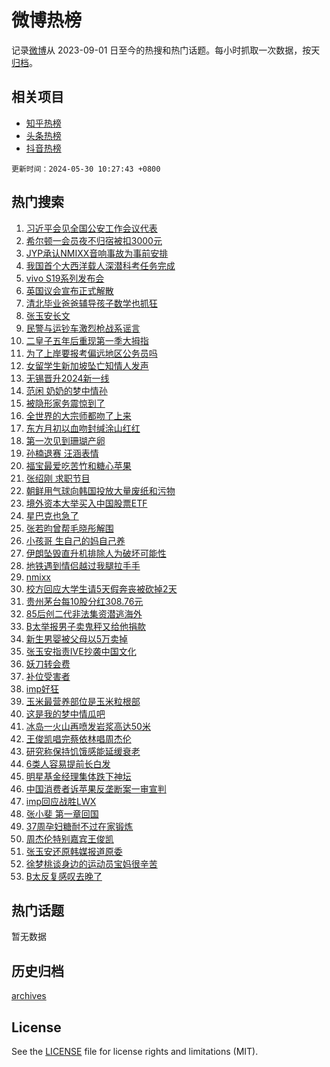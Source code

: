 # 微博热榜

记录[微博](https://www.weibo.com)从 2023-09-01 日至今的热搜和热门话题。每小时抓取一次数据，按天[归档](archives)。

## 相关项目

- [知乎热榜](https://github.com/hotarchive/zhihu)
- [头条热榜](https://github.com/hotarchive/toutiao)
- [抖音热榜](https://github.com/hotarchive/douyin)


`更新时间：2024-05-30 10:27:43 +0800`

## 热门搜索

1. [习近平会见全国公安工作会议代表](https://m.weibo.cn/search?containerid=100103type%3D1%26t%3D10%26q%3D%23%E4%B9%A0%E8%BF%91%E5%B9%B3%E4%BC%9A%E8%A7%81%E5%85%A8%E5%9B%BD%E5%85%AC%E5%AE%89%E5%B7%A5%E4%BD%9C%E4%BC%9A%E8%AE%AE%E4%BB%A3%E8%A1%A8%23&stream_entry_id=51&isnewpage=1&extparam=seat%3D1%26filter_type%3Drealtimehot%26stream_entry_id%3D51%26c_type%3D51%26pos%3D0%26cate%3D10103%26q%3D%2523%25E4%25B9%25A0%25E8%25BF%2591%25E5%25B9%25B3%25E4%25BC%259A%25E8%25A7%2581%25E5%2585%25A8%25E5%259B%25BD%25E5%2585%25AC%25E5%25AE%2589%25E5%25B7%25A5%25E4%25BD%259C%25E4%25BC%259A%25E8%25AE%25AE%25E4%25BB%25A3%25E8%25A1%25A8%2523%26dgr%3D0%26display_time%3D1717036062%26pre_seqid%3D171703606232101937153)
1. [希尔顿一会员夜不归宿被扣3000元](https://m.weibo.cn/search?containerid=100103type%3D1%26t%3D10%26q%3D%23%E5%B8%8C%E5%B0%94%E9%A1%BF%E4%B8%80%E4%BC%9A%E5%91%98%E5%A4%9C%E4%B8%8D%E5%BD%92%E5%AE%BF%E8%A2%AB%E6%89%A33000%E5%85%83%23&stream_entry_id=31&isnewpage=1&extparam=seat%3D1%26filter_type%3Drealtimehot%26lcate%3D5001%26c_type%3D31%26realpos%3D1%26cate%3D5001%26q%3D%2523%25E5%25B8%258C%25E5%25B0%2594%25E9%25A1%25BF%25E4%25B8%2580%25E4%25BC%259A%25E5%2591%2598%25E5%25A4%259C%25E4%25B8%258D%25E5%25BD%2592%25E5%25AE%25BF%25E8%25A2%25AB%25E6%2589%25A33000%25E5%2585%2583%2523%26band_rank%3D1%26stream_entry_id%3D31%26pos%3D0%26dgr%3D0%26flag%3D2%26display_time%3D1717036062%26pre_seqid%3D171703606232101937153)
1. [JYP承认NMIXX音响事故为事前安排](https://m.weibo.cn/search?containerid=100103type%3D1%26t%3D10%26q%3D%23JYP%E6%89%BF%E8%AE%A4NMIXX%E9%9F%B3%E5%93%8D%E4%BA%8B%E6%95%85%E4%B8%BA%E4%BA%8B%E5%89%8D%E5%AE%89%E6%8E%92%23&stream_entry_id=31&isnewpage=1&extparam=seat%3D1%26filter_type%3Drealtimehot%26lcate%3D5001%26c_type%3D31%26realpos%3D2%26cate%3D5001%26q%3D%2523JYP%25E6%2589%25BF%25E8%25AE%25A4NMIXX%25E9%259F%25B3%25E5%2593%258D%25E4%25BA%258B%25E6%2595%2585%25E4%25B8%25BA%25E4%25BA%258B%25E5%2589%258D%25E5%25AE%2589%25E6%258E%2592%2523%26band_rank%3D2%26stream_entry_id%3D31%26pos%3D1%26dgr%3D0%26flag%3D1%26display_time%3D1717036062%26pre_seqid%3D171703606232101937153)
1. [我国首个大西洋载人深潜科考任务完成](https://m.weibo.cn/search?containerid=100103type%3D1%26t%3D10%26q%3D%23%E6%88%91%E5%9B%BD%E9%A6%96%E4%B8%AA%E5%A4%A7%E8%A5%BF%E6%B4%8B%E8%BD%BD%E4%BA%BA%E6%B7%B1%E6%BD%9C%E7%A7%91%E8%80%83%E4%BB%BB%E5%8A%A1%E5%AE%8C%E6%88%90%23&stream_entry_id=31&isnewpage=1&extparam=seat%3D1%26filter_type%3Drealtimehot%26lcate%3D5001%26c_type%3D31%26realpos%3D3%26cate%3D5001%26q%3D%2523%25E6%2588%2591%25E5%259B%25BD%25E9%25A6%2596%25E4%25B8%25AA%25E5%25A4%25A7%25E8%25A5%25BF%25E6%25B4%258B%25E8%25BD%25BD%25E4%25BA%25BA%25E6%25B7%25B1%25E6%25BD%259C%25E7%25A7%2591%25E8%2580%2583%25E4%25BB%25BB%25E5%258A%25A1%25E5%25AE%258C%25E6%2588%2590%2523%26band_rank%3D3%26stream_entry_id%3D31%26pos%3D2%26dgr%3D0%26flag%3D0%26display_time%3D1717036062%26pre_seqid%3D171703606232101937153)
1. [vivo S19系列发布会](https://m.weibo.cn/search?containerid=100103type%3D1%26t%3D10%26q%3Dvivo+S19%E7%B3%BB%E5%88%97%E5%8F%91%E5%B8%83%E4%BC%9A&stream_entry_id=31&isnewpage=1&extparam=seat%3D1%26filter_type%3Drealtimehot%26lcate%3D5001%26c_type%3D31%26cate%3D5001%26q%3Dvivo%2520S19%25E7%25B3%25BB%25E5%2588%2597%25E5%258F%2591%25E5%25B8%2583%25E4%25BC%259A%26band_rank%3D4%26adid%3D240033%26is_ad_pos%3D1%26dgr%3D0%26stream_entry_id%3D31%26pos%3D3%26display_time%3D1717036062%26pre_seqid%3D171703606232101937153)
1. [英国议会宣布正式解散](https://m.weibo.cn/search?containerid=100103type%3D1%26t%3D10%26q%3D%23%E8%8B%B1%E5%9B%BD%E8%AE%AE%E4%BC%9A%E5%AE%A3%E5%B8%83%E6%AD%A3%E5%BC%8F%E8%A7%A3%E6%95%A3%23&stream_entry_id=31&isnewpage=1&extparam=seat%3D1%26filter_type%3Drealtimehot%26lcate%3D5001%26c_type%3D31%26realpos%3D4%26cate%3D5001%26q%3D%2523%25E8%258B%25B1%25E5%259B%25BD%25E8%25AE%25AE%25E4%25BC%259A%25E5%25AE%25A3%25E5%25B8%2583%25E6%25AD%25A3%25E5%25BC%258F%25E8%25A7%25A3%25E6%2595%25A3%2523%26band_rank%3D4%26stream_entry_id%3D31%26pos%3D4%26dgr%3D0%26flag%3D1%26display_time%3D1717036062%26pre_seqid%3D171703606232101937153)
1. [清北毕业爸爸辅导孩子数学也抓狂](https://m.weibo.cn/search?containerid=100103type%3D1%26t%3D10%26q%3D%23%E6%B8%85%E5%8C%97%E6%AF%95%E4%B8%9A%E7%88%B8%E7%88%B8%E8%BE%85%E5%AF%BC%E5%AD%A9%E5%AD%90%E6%95%B0%E5%AD%A6%E4%B9%9F%E6%8A%93%E7%8B%82%23&stream_entry_id=31&isnewpage=1&extparam=seat%3D1%26filter_type%3Drealtimehot%26lcate%3D5001%26c_type%3D31%26realpos%3D5%26cate%3D5001%26q%3D%2523%25E6%25B8%2585%25E5%258C%2597%25E6%25AF%2595%25E4%25B8%259A%25E7%2588%25B8%25E7%2588%25B8%25E8%25BE%2585%25E5%25AF%25BC%25E5%25AD%25A9%25E5%25AD%2590%25E6%2595%25B0%25E5%25AD%25A6%25E4%25B9%259F%25E6%258A%2593%25E7%258B%2582%2523%26band_rank%3D5%26stream_entry_id%3D31%26pos%3D5%26dgr%3D0%26flag%3D1%26display_time%3D1717036062%26pre_seqid%3D171703606232101937153)
1. [张玉安长文](https://m.weibo.cn/search?containerid=100103type%3D1%26t%3D10%26q%3D%23%E5%BC%A0%E7%8E%89%E5%AE%89%E9%95%BF%E6%96%87%23&stream_entry_id=31&isnewpage=1&extparam=seat%3D1%26filter_type%3Drealtimehot%26lcate%3D5001%26c_type%3D31%26realpos%3D6%26cate%3D5001%26q%3D%2523%25E5%25BC%25A0%25E7%258E%2589%25E5%25AE%2589%25E9%2595%25BF%25E6%2596%2587%2523%26band_rank%3D6%26stream_entry_id%3D31%26pos%3D6%26dgr%3D0%26flag%3D0%26display_time%3D1717036062%26pre_seqid%3D171703606232101937153)
1. [民警与运钞车激烈枪战系谣言](https://m.weibo.cn/search?containerid=100103type%3D1%26t%3D10%26q%3D%23%E6%B0%91%E8%AD%A6%E4%B8%8E%E8%BF%90%E9%92%9E%E8%BD%A6%E6%BF%80%E7%83%88%E6%9E%AA%E6%88%98%E7%B3%BB%E8%B0%A3%E8%A8%80%23&stream_entry_id=31&isnewpage=1&extparam=seat%3D1%26filter_type%3Drealtimehot%26lcate%3D5001%26c_type%3D31%26cate%3D5001%26q%3D%2523%25E6%25B0%2591%25E8%25AD%25A6%25E4%25B8%258E%25E8%25BF%2590%25E9%2592%259E%25E8%25BD%25A6%25E6%25BF%2580%25E7%2583%2588%25E6%259E%25AA%25E6%2588%2598%25E7%25B3%25BB%25E8%25B0%25A3%25E8%25A8%2580%2523%26band_rank%3D7%26adid%3D240010%26is_ad_pos%3D1%26dgr%3D0%26stream_entry_id%3D31%26pos%3D7%26display_time%3D1717036062%26pre_seqid%3D171703606232101937153)
1. [二皇子五年后重现第一季大拇指](https://m.weibo.cn/search?containerid=100103type%3D1%26t%3D10%26q%3D%23%E4%BA%8C%E7%9A%87%E5%AD%90%E4%BA%94%E5%B9%B4%E5%90%8E%E9%87%8D%E7%8E%B0%E7%AC%AC%E4%B8%80%E5%AD%A3%E5%A4%A7%E6%8B%87%E6%8C%87%23&stream_entry_id=31&isnewpage=1&extparam=seat%3D1%26filter_type%3Drealtimehot%26lcate%3D5001%26c_type%3D31%26realpos%3D7%26cate%3D5001%26q%3D%2523%25E4%25BA%258C%25E7%259A%2587%25E5%25AD%2590%25E4%25BA%2594%25E5%25B9%25B4%25E5%2590%258E%25E9%2587%258D%25E7%258E%25B0%25E7%25AC%25AC%25E4%25B8%2580%25E5%25AD%25A3%25E5%25A4%25A7%25E6%258B%2587%25E6%258C%2587%2523%26band_rank%3D7%26stream_entry_id%3D31%26pos%3D8%26dgr%3D0%26flag%3D1%26display_time%3D1717036062%26pre_seqid%3D171703606232101937153)
1. [为了上岸要报考偏远地区公务员吗](https://m.weibo.cn/search?containerid=100103type%3D1%26t%3D10%26q%3D%23%E4%B8%BA%E4%BA%86%E4%B8%8A%E5%B2%B8%E8%A6%81%E6%8A%A5%E8%80%83%E5%81%8F%E8%BF%9C%E5%9C%B0%E5%8C%BA%E5%85%AC%E5%8A%A1%E5%91%98%E5%90%97%23&stream_entry_id=31&isnewpage=1&extparam=seat%3D1%26filter_type%3Drealtimehot%26lcate%3D5001%26c_type%3D31%26realpos%3D8%26cate%3D5001%26q%3D%2523%25E4%25B8%25BA%25E4%25BA%2586%25E4%25B8%258A%25E5%25B2%25B8%25E8%25A6%2581%25E6%258A%25A5%25E8%2580%2583%25E5%2581%258F%25E8%25BF%259C%25E5%259C%25B0%25E5%258C%25BA%25E5%2585%25AC%25E5%258A%25A1%25E5%2591%2598%25E5%2590%2597%2523%26band_rank%3D8%26stream_entry_id%3D31%26pos%3D9%26dgr%3D0%26flag%3D0%26display_time%3D1717036062%26pre_seqid%3D171703606232101937153)
1. [女留学生新加坡坠亡知情人发声](https://m.weibo.cn/search?containerid=100103type%3D1%26t%3D10%26q%3D%23%E5%A5%B3%E7%95%99%E5%AD%A6%E7%94%9F%E6%96%B0%E5%8A%A0%E5%9D%A1%E5%9D%A0%E4%BA%A1%E7%9F%A5%E6%83%85%E4%BA%BA%E5%8F%91%E5%A3%B0%23&stream_entry_id=31&isnewpage=1&extparam=seat%3D1%26filter_type%3Drealtimehot%26lcate%3D5001%26c_type%3D31%26realpos%3D9%26cate%3D5001%26q%3D%2523%25E5%25A5%25B3%25E7%2595%2599%25E5%25AD%25A6%25E7%2594%259F%25E6%2596%25B0%25E5%258A%25A0%25E5%259D%25A1%25E5%259D%25A0%25E4%25BA%25A1%25E7%259F%25A5%25E6%2583%2585%25E4%25BA%25BA%25E5%258F%2591%25E5%25A3%25B0%2523%26band_rank%3D9%26stream_entry_id%3D31%26pos%3D10%26dgr%3D0%26flag%3D0%26display_time%3D1717036062%26pre_seqid%3D171703606232101937153)
1. [无锡晋升2024新一线](https://m.weibo.cn/search?containerid=100103type%3D1%26t%3D10%26q%3D%23%E6%97%A0%E9%94%A1%E6%99%8B%E5%8D%872024%E6%96%B0%E4%B8%80%E7%BA%BF%23&stream_entry_id=31&isnewpage=1&extparam=seat%3D1%26filter_type%3Drealtimehot%26lcate%3D5001%26c_type%3D31%26realpos%3D10%26cate%3D5001%26q%3D%2523%25E6%2597%25A0%25E9%2594%25A1%25E6%2599%258B%25E5%258D%25872024%25E6%2596%25B0%25E4%25B8%2580%25E7%25BA%25BF%2523%26band_rank%3D10%26stream_entry_id%3D31%26pos%3D11%26dgr%3D0%26flag%3D1%26display_time%3D1717036062%26pre_seqid%3D171703606232101937153)
1. [范闲 奶奶的梦中情孙](https://m.weibo.cn/search?containerid=100103type%3D1%26t%3D10%26q%3D%E8%8C%83%E9%97%B2+%E5%A5%B6%E5%A5%B6%E7%9A%84%E6%A2%A6%E4%B8%AD%E6%83%85%E5%AD%99&stream_entry_id=31&isnewpage=1&extparam=seat%3D1%26filter_type%3Drealtimehot%26lcate%3D5001%26c_type%3D31%26realpos%3D11%26cate%3D5001%26q%3D%25E8%258C%2583%25E9%2597%25B2%2520%25E5%25A5%25B6%25E5%25A5%25B6%25E7%259A%2584%25E6%25A2%25A6%25E4%25B8%25AD%25E6%2583%2585%25E5%25AD%2599%26band_rank%3D11%26stream_entry_id%3D31%26pos%3D12%26dgr%3D0%26flag%3D1%26display_time%3D1717036062%26pre_seqid%3D171703606232101937153)
1. [被隐形家务震惊到了](https://m.weibo.cn/search?containerid=100103type%3D1%26t%3D10%26q%3D%23%E8%A2%AB%E9%9A%90%E5%BD%A2%E5%AE%B6%E5%8A%A1%E9%9C%87%E6%83%8A%E5%88%B0%E4%BA%86%23&stream_entry_id=31&isnewpage=1&extparam=seat%3D1%26filter_type%3Drealtimehot%26lcate%3D5001%26c_type%3D31%26realpos%3D12%26cate%3D5001%26q%3D%2523%25E8%25A2%25AB%25E9%259A%2590%25E5%25BD%25A2%25E5%25AE%25B6%25E5%258A%25A1%25E9%259C%2587%25E6%2583%258A%25E5%2588%25B0%25E4%25BA%2586%2523%26band_rank%3D12%26stream_entry_id%3D31%26pos%3D13%26dgr%3D0%26flag%3D0%26display_time%3D1717036062%26pre_seqid%3D171703606232101937153)
1. [全世界的大宗师都吻了上来](https://m.weibo.cn/search?containerid=100103type%3D1%26t%3D10%26q%3D%E5%85%A8%E4%B8%96%E7%95%8C%E7%9A%84%E5%A4%A7%E5%AE%97%E5%B8%88%E9%83%BD%E5%90%BB%E4%BA%86%E4%B8%8A%E6%9D%A5&stream_entry_id=31&isnewpage=1&extparam=seat%3D1%26filter_type%3Drealtimehot%26lcate%3D5001%26c_type%3D31%26realpos%3D13%26cate%3D5001%26q%3D%25E5%2585%25A8%25E4%25B8%2596%25E7%2595%258C%25E7%259A%2584%25E5%25A4%25A7%25E5%25AE%2597%25E5%25B8%2588%25E9%2583%25BD%25E5%2590%25BB%25E4%25BA%2586%25E4%25B8%258A%25E6%259D%25A5%26band_rank%3D13%26stream_entry_id%3D31%26pos%3D14%26dgr%3D0%26flag%3D2%26display_time%3D1717036062%26pre_seqid%3D171703606232101937153)
1. [东方月初以血吻封缄涂山红红](https://m.weibo.cn/search?containerid=100103type%3D1%26t%3D10%26q%3D%E4%B8%9C%E6%96%B9%E6%9C%88%E5%88%9D%E4%BB%A5%E8%A1%80%E5%90%BB%E5%B0%81%E7%BC%84%E6%B6%82%E5%B1%B1%E7%BA%A2%E7%BA%A2&stream_entry_id=31&isnewpage=1&extparam=seat%3D1%26filter_type%3Drealtimehot%26lcate%3D5001%26c_type%3D31%26realpos%3D14%26cate%3D5001%26q%3D%25E4%25B8%259C%25E6%2596%25B9%25E6%259C%2588%25E5%2588%259D%25E4%25BB%25A5%25E8%25A1%2580%25E5%2590%25BB%25E5%25B0%2581%25E7%25BC%2584%25E6%25B6%2582%25E5%25B1%25B1%25E7%25BA%25A2%25E7%25BA%25A2%26band_rank%3D14%26stream_entry_id%3D31%26pos%3D15%26dgr%3D0%26flag%3D1%26display_time%3D1717036062%26pre_seqid%3D171703606232101937153)
1. [第一次见到珊瑚产卵](https://m.weibo.cn/search?containerid=100103type%3D1%26t%3D10%26q%3D%23%E7%AC%AC%E4%B8%80%E6%AC%A1%E8%A7%81%E5%88%B0%E7%8F%8A%E7%91%9A%E4%BA%A7%E5%8D%B5%23&stream_entry_id=31&isnewpage=1&extparam=seat%3D1%26filter_type%3Drealtimehot%26lcate%3D5001%26c_type%3D31%26realpos%3D15%26cate%3D5001%26q%3D%2523%25E7%25AC%25AC%25E4%25B8%2580%25E6%25AC%25A1%25E8%25A7%2581%25E5%2588%25B0%25E7%258F%258A%25E7%2591%259A%25E4%25BA%25A7%25E5%258D%25B5%2523%26band_rank%3D15%26stream_entry_id%3D31%26pos%3D16%26dgr%3D0%26flag%3D0%26display_time%3D1717036062%26pre_seqid%3D171703606232101937153)
1. [孙楠退赛 汪涵表情](https://m.weibo.cn/search?containerid=100103type%3D1%26t%3D10%26q%3D%E5%AD%99%E6%A5%A0%E9%80%80%E8%B5%9B+%E6%B1%AA%E6%B6%B5%E8%A1%A8%E6%83%85&stream_entry_id=31&isnewpage=1&extparam=seat%3D1%26filter_type%3Drealtimehot%26lcate%3D5001%26c_type%3D31%26realpos%3D16%26cate%3D5001%26q%3D%25E5%25AD%2599%25E6%25A5%25A0%25E9%2580%2580%25E8%25B5%259B%2520%25E6%25B1%25AA%25E6%25B6%25B5%25E8%25A1%25A8%25E6%2583%2585%26band_rank%3D16%26stream_entry_id%3D31%26pos%3D17%26dgr%3D0%26flag%3D0%26display_time%3D1717036062%26pre_seqid%3D171703606232101937153)
1. [福宝最爱吃苦竹和糖心苹果](https://m.weibo.cn/search?containerid=100103type%3D1%26t%3D10%26q%3D%23%E7%A6%8F%E5%AE%9D%E6%9C%80%E7%88%B1%E5%90%83%E8%8B%A6%E7%AB%B9%E5%92%8C%E7%B3%96%E5%BF%83%E8%8B%B9%E6%9E%9C%23&stream_entry_id=31&isnewpage=1&extparam=seat%3D1%26filter_type%3Drealtimehot%26lcate%3D5001%26c_type%3D31%26realpos%3D17%26cate%3D5001%26q%3D%2523%25E7%25A6%258F%25E5%25AE%259D%25E6%259C%2580%25E7%2588%25B1%25E5%2590%2583%25E8%258B%25A6%25E7%25AB%25B9%25E5%2592%258C%25E7%25B3%2596%25E5%25BF%2583%25E8%258B%25B9%25E6%259E%259C%2523%26band_rank%3D17%26stream_entry_id%3D31%26pos%3D18%26dgr%3D0%26flag%3D32768%26display_time%3D1717036062%26pre_seqid%3D171703606232101937153)
1. [张绍刚 求职节目](https://m.weibo.cn/search?containerid=100103type%3D1%26t%3D10%26q%3D%E5%BC%A0%E7%BB%8D%E5%88%9A+%E6%B1%82%E8%81%8C%E8%8A%82%E7%9B%AE&stream_entry_id=31&isnewpage=1&extparam=seat%3D1%26filter_type%3Drealtimehot%26lcate%3D5001%26c_type%3D31%26realpos%3D18%26cate%3D5001%26q%3D%25E5%25BC%25A0%25E7%25BB%258D%25E5%2588%259A%2520%25E6%25B1%2582%25E8%2581%258C%25E8%258A%2582%25E7%259B%25AE%26band_rank%3D18%26stream_entry_id%3D31%26pos%3D19%26dgr%3D0%26flag%3D0%26display_time%3D1717036062%26pre_seqid%3D171703606232101937153)
1. [朝鲜用气球向韩国投放大量废纸和污物](https://m.weibo.cn/search?containerid=100103type%3D1%26t%3D10%26q%3D%23%E6%9C%9D%E9%B2%9C%E7%94%A8%E6%B0%94%E7%90%83%E5%90%91%E9%9F%A9%E5%9B%BD%E6%8A%95%E6%94%BE%E5%A4%A7%E9%87%8F%E5%BA%9F%E7%BA%B8%E5%92%8C%E6%B1%A1%E7%89%A9%23&stream_entry_id=31&isnewpage=1&extparam=seat%3D1%26filter_type%3Drealtimehot%26lcate%3D5001%26c_type%3D31%26realpos%3D19%26cate%3D5001%26q%3D%2523%25E6%259C%259D%25E9%25B2%259C%25E7%2594%25A8%25E6%25B0%2594%25E7%2590%2583%25E5%2590%2591%25E9%259F%25A9%25E5%259B%25BD%25E6%258A%2595%25E6%2594%25BE%25E5%25A4%25A7%25E9%2587%258F%25E5%25BA%259F%25E7%25BA%25B8%25E5%2592%258C%25E6%25B1%25A1%25E7%2589%25A9%2523%26band_rank%3D19%26stream_entry_id%3D31%26pos%3D20%26dgr%3D0%26flag%3D0%26display_time%3D1717036062%26pre_seqid%3D171703606232101937153)
1. [境外资本大举买入中国股票ETF](https://m.weibo.cn/search?containerid=100103type%3D1%26t%3D10%26q%3D%23%E5%A2%83%E5%A4%96%E8%B5%84%E6%9C%AC%E5%A4%A7%E4%B8%BE%E4%B9%B0%E5%85%A5%E4%B8%AD%E5%9B%BD%E8%82%A1%E7%A5%A8ETF%23&stream_entry_id=31&isnewpage=1&extparam=seat%3D1%26filter_type%3Drealtimehot%26lcate%3D5001%26c_type%3D31%26realpos%3D20%26cate%3D5001%26q%3D%2523%25E5%25A2%2583%25E5%25A4%2596%25E8%25B5%2584%25E6%259C%25AC%25E5%25A4%25A7%25E4%25B8%25BE%25E4%25B9%25B0%25E5%2585%25A5%25E4%25B8%25AD%25E5%259B%25BD%25E8%2582%25A1%25E7%25A5%25A8ETF%2523%26band_rank%3D20%26stream_entry_id%3D31%26pos%3D21%26dgr%3D0%26flag%3D1%26display_time%3D1717036062%26pre_seqid%3D171703606232101937153)
1. [星巴克也急了](https://m.weibo.cn/search?containerid=100103type%3D1%26t%3D10%26q%3D%23%E6%98%9F%E5%B7%B4%E5%85%8B%E4%B9%9F%E6%80%A5%E4%BA%86%23&stream_entry_id=31&isnewpage=1&extparam=seat%3D1%26filter_type%3Drealtimehot%26lcate%3D5001%26c_type%3D31%26realpos%3D21%26cate%3D5001%26q%3D%2523%25E6%2598%259F%25E5%25B7%25B4%25E5%2585%258B%25E4%25B9%259F%25E6%2580%25A5%25E4%25BA%2586%2523%26band_rank%3D21%26stream_entry_id%3D31%26pos%3D22%26dgr%3D0%26flag%3D1%26display_time%3D1717036062%26pre_seqid%3D171703606232101937153)
1. [张若昀曾帮毛晓彤解围](https://m.weibo.cn/search?containerid=100103type%3D1%26t%3D10%26q%3D%23%E5%BC%A0%E8%8B%A5%E6%98%80%E6%9B%BE%E5%B8%AE%E6%AF%9B%E6%99%93%E5%BD%A4%E8%A7%A3%E5%9B%B4%23&stream_entry_id=31&isnewpage=1&extparam=seat%3D1%26filter_type%3Drealtimehot%26lcate%3D5001%26c_type%3D31%26realpos%3D22%26cate%3D5001%26q%3D%2523%25E5%25BC%25A0%25E8%258B%25A5%25E6%2598%2580%25E6%259B%25BE%25E5%25B8%25AE%25E6%25AF%259B%25E6%2599%2593%25E5%25BD%25A4%25E8%25A7%25A3%25E5%259B%25B4%2523%26band_rank%3D22%26stream_entry_id%3D31%26pos%3D23%26dgr%3D0%26flag%3D2%26display_time%3D1717036062%26pre_seqid%3D171703606232101937153)
1. [小孩哥 生自己的妈自己养](https://m.weibo.cn/search?containerid=100103type%3D1%26t%3D10%26q%3D%E5%B0%8F%E5%AD%A9%E5%93%A5+%E7%94%9F%E8%87%AA%E5%B7%B1%E7%9A%84%E5%A6%88%E8%87%AA%E5%B7%B1%E5%85%BB&stream_entry_id=31&isnewpage=1&extparam=seat%3D1%26filter_type%3Drealtimehot%26lcate%3D5001%26c_type%3D31%26realpos%3D23%26cate%3D5001%26q%3D%25E5%25B0%258F%25E5%25AD%25A9%25E5%2593%25A5%2520%25E7%2594%259F%25E8%2587%25AA%25E5%25B7%25B1%25E7%259A%2584%25E5%25A6%2588%25E8%2587%25AA%25E5%25B7%25B1%25E5%2585%25BB%26band_rank%3D23%26stream_entry_id%3D31%26pos%3D24%26dgr%3D0%26flag%3D1%26display_time%3D1717036062%26pre_seqid%3D171703606232101937153)
1. [伊朗坠毁直升机排除人为破坏可能性](https://m.weibo.cn/search?containerid=100103type%3D1%26t%3D10%26q%3D%23%E4%BC%8A%E6%9C%97%E5%9D%A0%E6%AF%81%E7%9B%B4%E5%8D%87%E6%9C%BA%E6%8E%92%E9%99%A4%E4%BA%BA%E4%B8%BA%E7%A0%B4%E5%9D%8F%E5%8F%AF%E8%83%BD%E6%80%A7%23&stream_entry_id=31&isnewpage=1&extparam=seat%3D1%26filter_type%3Drealtimehot%26lcate%3D5001%26c_type%3D31%26realpos%3D24%26cate%3D5001%26q%3D%2523%25E4%25BC%258A%25E6%259C%2597%25E5%259D%25A0%25E6%25AF%2581%25E7%259B%25B4%25E5%258D%2587%25E6%259C%25BA%25E6%258E%2592%25E9%2599%25A4%25E4%25BA%25BA%25E4%25B8%25BA%25E7%25A0%25B4%25E5%259D%258F%25E5%258F%25AF%25E8%2583%25BD%25E6%2580%25A7%2523%26band_rank%3D24%26stream_entry_id%3D31%26pos%3D25%26dgr%3D0%26flag%3D0%26display_time%3D1717036062%26pre_seqid%3D171703606232101937153)
1. [地铁遇到情侣越过我腿拉手手](https://m.weibo.cn/search?containerid=100103type%3D1%26t%3D10%26q%3D%E5%9C%B0%E9%93%81%E9%81%87%E5%88%B0%E6%83%85%E4%BE%A3%E8%B6%8A%E8%BF%87%E6%88%91%E8%85%BF%E6%8B%89%E6%89%8B%E6%89%8B&stream_entry_id=31&isnewpage=1&extparam=seat%3D1%26filter_type%3Drealtimehot%26lcate%3D5001%26c_type%3D31%26realpos%3D25%26cate%3D5001%26q%3D%25E5%259C%25B0%25E9%2593%2581%25E9%2581%2587%25E5%2588%25B0%25E6%2583%2585%25E4%25BE%25A3%25E8%25B6%258A%25E8%25BF%2587%25E6%2588%2591%25E8%2585%25BF%25E6%258B%2589%25E6%2589%258B%25E6%2589%258B%26band_rank%3D25%26stream_entry_id%3D31%26pos%3D26%26dgr%3D0%26flag%3D0%26display_time%3D1717036062%26pre_seqid%3D171703606232101937153)
1. [nmixx](https://m.weibo.cn/search?containerid=100103type%3D1%26t%3D10%26q%3Dnmixx&stream_entry_id=31&isnewpage=1&extparam=seat%3D1%26filter_type%3Drealtimehot%26lcate%3D5001%26c_type%3D31%26realpos%3D26%26cate%3D5001%26q%3Dnmixx%26band_rank%3D26%26stream_entry_id%3D31%26pos%3D27%26dgr%3D0%26flag%3D1%26display_time%3D1717036062%26pre_seqid%3D171703606232101937153)
1. [校方回应大学生请5天假奔丧被砍掉2天](https://m.weibo.cn/search?containerid=100103type%3D1%26t%3D10%26q%3D%23%E6%A0%A1%E6%96%B9%E5%9B%9E%E5%BA%94%E5%A4%A7%E5%AD%A6%E7%94%9F%E8%AF%B75%E5%A4%A9%E5%81%87%E5%A5%94%E4%B8%A7%E8%A2%AB%E7%A0%8D%E6%8E%892%E5%A4%A9%23&stream_entry_id=31&isnewpage=1&extparam=seat%3D1%26filter_type%3Drealtimehot%26lcate%3D5001%26c_type%3D31%26realpos%3D27%26cate%3D5001%26q%3D%2523%25E6%25A0%25A1%25E6%2596%25B9%25E5%259B%259E%25E5%25BA%2594%25E5%25A4%25A7%25E5%25AD%25A6%25E7%2594%259F%25E8%25AF%25B75%25E5%25A4%25A9%25E5%2581%2587%25E5%25A5%2594%25E4%25B8%25A7%25E8%25A2%25AB%25E7%25A0%258D%25E6%258E%25892%25E5%25A4%25A9%2523%26band_rank%3D27%26stream_entry_id%3D31%26pos%3D28%26dgr%3D0%26flag%3D0%26display_time%3D1717036062%26pre_seqid%3D171703606232101937153)
1. [贵州茅台每10股分红308.76元](https://m.weibo.cn/search?containerid=100103type%3D1%26t%3D10%26q%3D%23%E8%B4%B5%E5%B7%9E%E8%8C%85%E5%8F%B0%E6%AF%8F10%E8%82%A1%E5%88%86%E7%BA%A2308.76%E5%85%83%23&stream_entry_id=31&isnewpage=1&extparam=seat%3D1%26filter_type%3Drealtimehot%26lcate%3D5001%26c_type%3D31%26realpos%3D28%26cate%3D5001%26q%3D%2523%25E8%25B4%25B5%25E5%25B7%259E%25E8%258C%2585%25E5%258F%25B0%25E6%25AF%258F10%25E8%2582%25A1%25E5%2588%2586%25E7%25BA%25A2308.76%25E5%2585%2583%2523%26band_rank%3D28%26stream_entry_id%3D31%26pos%3D29%26dgr%3D0%26flag%3D1%26display_time%3D1717036062%26pre_seqid%3D171703606232101937153)
1. [85后创二代非法集资潜逃海外](https://m.weibo.cn/search?containerid=100103type%3D1%26t%3D10%26q%3D%2385%E5%90%8E%E5%88%9B%E4%BA%8C%E4%BB%A3%E9%9D%9E%E6%B3%95%E9%9B%86%E8%B5%84%E6%BD%9C%E9%80%83%E6%B5%B7%E5%A4%96%23&stream_entry_id=31&isnewpage=1&extparam=seat%3D1%26filter_type%3Drealtimehot%26lcate%3D5001%26c_type%3D31%26realpos%3D29%26cate%3D5001%26q%3D%252385%25E5%2590%258E%25E5%2588%259B%25E4%25BA%258C%25E4%25BB%25A3%25E9%259D%259E%25E6%25B3%2595%25E9%259B%2586%25E8%25B5%2584%25E6%25BD%259C%25E9%2580%2583%25E6%25B5%25B7%25E5%25A4%2596%2523%26band_rank%3D29%26stream_entry_id%3D31%26pos%3D30%26dgr%3D0%26flag%3D0%26display_time%3D1717036062%26pre_seqid%3D171703606232101937153)
1. [B太举报男子卖鬼秤又给他捐款](https://m.weibo.cn/search?containerid=100103type%3D1%26t%3D10%26q%3D%23B%E5%A4%AA%E4%B8%BE%E6%8A%A5%E7%94%B7%E5%AD%90%E5%8D%96%E9%AC%BC%E7%A7%A4%E5%8F%88%E7%BB%99%E4%BB%96%E6%8D%90%E6%AC%BE%23&stream_entry_id=31&isnewpage=1&extparam=seat%3D1%26filter_type%3Drealtimehot%26lcate%3D5001%26c_type%3D31%26realpos%3D30%26cate%3D5001%26q%3D%2523B%25E5%25A4%25AA%25E4%25B8%25BE%25E6%258A%25A5%25E7%2594%25B7%25E5%25AD%2590%25E5%258D%2596%25E9%25AC%25BC%25E7%25A7%25A4%25E5%258F%2588%25E7%25BB%2599%25E4%25BB%2596%25E6%258D%2590%25E6%25AC%25BE%2523%26band_rank%3D30%26stream_entry_id%3D31%26pos%3D31%26dgr%3D0%26flag%3D0%26display_time%3D1717036062%26pre_seqid%3D171703606232101937153)
1. [新生男婴被父母以5万卖掉](https://m.weibo.cn/search?containerid=100103type%3D1%26t%3D10%26q%3D%23%E6%96%B0%E7%94%9F%E7%94%B7%E5%A9%B4%E8%A2%AB%E7%88%B6%E6%AF%8D%E4%BB%A55%E4%B8%87%E5%8D%96%E6%8E%89%23&stream_entry_id=31&isnewpage=1&extparam=seat%3D1%26filter_type%3Drealtimehot%26lcate%3D5001%26c_type%3D31%26realpos%3D31%26cate%3D5001%26q%3D%2523%25E6%2596%25B0%25E7%2594%259F%25E7%2594%25B7%25E5%25A9%25B4%25E8%25A2%25AB%25E7%2588%25B6%25E6%25AF%258D%25E4%25BB%25A55%25E4%25B8%2587%25E5%258D%2596%25E6%258E%2589%2523%26band_rank%3D31%26stream_entry_id%3D31%26pos%3D32%26dgr%3D0%26flag%3D1%26display_time%3D1717036062%26pre_seqid%3D171703606232101937153)
1. [张玉安指责IVE抄袭中国文化](https://m.weibo.cn/search?containerid=100103type%3D1%26t%3D10%26q%3D%E5%BC%A0%E7%8E%89%E5%AE%89%E6%8C%87%E8%B4%A3IVE%E6%8A%84%E8%A2%AD%E4%B8%AD%E5%9B%BD%E6%96%87%E5%8C%96&stream_entry_id=31&isnewpage=1&extparam=seat%3D1%26filter_type%3Drealtimehot%26lcate%3D5001%26c_type%3D31%26realpos%3D32%26cate%3D5001%26q%3D%25E5%25BC%25A0%25E7%258E%2589%25E5%25AE%2589%25E6%258C%2587%25E8%25B4%25A3IVE%25E6%258A%2584%25E8%25A2%25AD%25E4%25B8%25AD%25E5%259B%25BD%25E6%2596%2587%25E5%258C%2596%26band_rank%3D32%26stream_entry_id%3D31%26pos%3D33%26dgr%3D0%26flag%3D0%26display_time%3D1717036062%26pre_seqid%3D171703606232101937153)
1. [妖刀转会费](https://m.weibo.cn/search?containerid=100103type%3D1%26t%3D10%26q%3D%23%E5%A6%96%E5%88%80%E8%BD%AC%E4%BC%9A%E8%B4%B9%23&stream_entry_id=31&isnewpage=1&extparam=seat%3D1%26filter_type%3Drealtimehot%26lcate%3D5001%26c_type%3D31%26realpos%3D33%26cate%3D5001%26q%3D%2523%25E5%25A6%2596%25E5%2588%2580%25E8%25BD%25AC%25E4%25BC%259A%25E8%25B4%25B9%2523%26band_rank%3D33%26stream_entry_id%3D31%26pos%3D34%26dgr%3D0%26flag%3D1%26display_time%3D1717036062%26pre_seqid%3D171703606232101937153)
1. [补位受害者](https://m.weibo.cn/search?containerid=100103type%3D1%26t%3D10%26q%3D%23%E8%A1%A5%E4%BD%8D%E5%8F%97%E5%AE%B3%E8%80%85%23&stream_entry_id=31&isnewpage=1&extparam=seat%3D1%26filter_type%3Drealtimehot%26lcate%3D5001%26c_type%3D31%26realpos%3D34%26cate%3D5001%26q%3D%2523%25E8%25A1%25A5%25E4%25BD%258D%25E5%258F%2597%25E5%25AE%25B3%25E8%2580%2585%2523%26band_rank%3D34%26stream_entry_id%3D31%26pos%3D35%26dgr%3D0%26flag%3D1%26display_time%3D1717036062%26pre_seqid%3D171703606232101937153)
1. [imp好狂](https://m.weibo.cn/search?containerid=100103type%3D1%26t%3D10%26q%3D%23imp%E5%A5%BD%E7%8B%82%23&stream_entry_id=31&isnewpage=1&extparam=seat%3D1%26filter_type%3Drealtimehot%26lcate%3D5001%26c_type%3D31%26realpos%3D35%26cate%3D5001%26q%3D%2523imp%25E5%25A5%25BD%25E7%258B%2582%2523%26band_rank%3D35%26stream_entry_id%3D31%26pos%3D36%26dgr%3D0%26flag%3D1%26display_time%3D1717036062%26pre_seqid%3D171703606232101937153)
1. [玉米最营养部位是玉米粒根部](https://m.weibo.cn/search?containerid=100103type%3D1%26t%3D10%26q%3D%23%E7%8E%89%E7%B1%B3%E6%9C%80%E8%90%A5%E5%85%BB%E9%83%A8%E4%BD%8D%E6%98%AF%E7%8E%89%E7%B1%B3%E7%B2%92%E6%A0%B9%E9%83%A8%23&stream_entry_id=31&isnewpage=1&extparam=seat%3D1%26filter_type%3Drealtimehot%26lcate%3D5001%26c_type%3D31%26realpos%3D36%26cate%3D5001%26q%3D%2523%25E7%258E%2589%25E7%25B1%25B3%25E6%259C%2580%25E8%2590%25A5%25E5%2585%25BB%25E9%2583%25A8%25E4%25BD%258D%25E6%2598%25AF%25E7%258E%2589%25E7%25B1%25B3%25E7%25B2%2592%25E6%25A0%25B9%25E9%2583%25A8%2523%26band_rank%3D36%26stream_entry_id%3D31%26pos%3D37%26dgr%3D0%26flag%3D1%26display_time%3D1717036062%26pre_seqid%3D171703606232101937153)
1. [这是我的梦中情瓜吧](https://m.weibo.cn/search?containerid=100103type%3D1%26t%3D10%26q%3D%23%E8%BF%99%E6%98%AF%E6%88%91%E7%9A%84%E6%A2%A6%E4%B8%AD%E6%83%85%E7%93%9C%E5%90%A7%23&stream_entry_id=31&isnewpage=1&extparam=seat%3D1%26filter_type%3Drealtimehot%26lcate%3D5001%26c_type%3D31%26realpos%3D37%26cate%3D5001%26q%3D%2523%25E8%25BF%2599%25E6%2598%25AF%25E6%2588%2591%25E7%259A%2584%25E6%25A2%25A6%25E4%25B8%25AD%25E6%2583%2585%25E7%2593%259C%25E5%2590%25A7%2523%26band_rank%3D37%26stream_entry_id%3D31%26pos%3D38%26dgr%3D0%26flag%3D32768%26display_time%3D1717036062%26pre_seqid%3D171703606232101937153)
1. [冰岛一火山再喷发岩浆高达50米](https://m.weibo.cn/search?containerid=100103type%3D1%26t%3D10%26q%3D%23%E5%86%B0%E5%B2%9B%E4%B8%80%E7%81%AB%E5%B1%B1%E5%86%8D%E5%96%B7%E5%8F%91%E5%B2%A9%E6%B5%86%E9%AB%98%E8%BE%BE50%E7%B1%B3%23&stream_entry_id=31&isnewpage=1&extparam=seat%3D1%26filter_type%3Drealtimehot%26lcate%3D5001%26c_type%3D31%26realpos%3D38%26cate%3D5001%26q%3D%2523%25E5%2586%25B0%25E5%25B2%259B%25E4%25B8%2580%25E7%2581%25AB%25E5%25B1%25B1%25E5%2586%258D%25E5%2596%25B7%25E5%258F%2591%25E5%25B2%25A9%25E6%25B5%2586%25E9%25AB%2598%25E8%25BE%25BE50%25E7%25B1%25B3%2523%26band_rank%3D38%26stream_entry_id%3D31%26pos%3D39%26dgr%3D0%26flag%3D1%26display_time%3D1717036062%26pre_seqid%3D171703606232101937153)
1. [王俊凯唱完蔡依林唱周杰伦](https://m.weibo.cn/search?containerid=100103type%3D1%26t%3D10%26q%3D%23%E7%8E%8B%E4%BF%8A%E5%87%AF%E5%94%B1%E5%AE%8C%E8%94%A1%E4%BE%9D%E6%9E%97%E5%94%B1%E5%91%A8%E6%9D%B0%E4%BC%A6%23&stream_entry_id=31&isnewpage=1&extparam=seat%3D1%26filter_type%3Drealtimehot%26lcate%3D5001%26c_type%3D31%26realpos%3D39%26cate%3D5001%26q%3D%2523%25E7%258E%258B%25E4%25BF%258A%25E5%2587%25AF%25E5%2594%25B1%25E5%25AE%258C%25E8%2594%25A1%25E4%25BE%259D%25E6%259E%2597%25E5%2594%25B1%25E5%2591%25A8%25E6%259D%25B0%25E4%25BC%25A6%2523%26band_rank%3D39%26stream_entry_id%3D31%26pos%3D40%26dgr%3D0%26flag%3D0%26display_time%3D1717036062%26pre_seqid%3D171703606232101937153)
1. [研究称保持饥饿感能延缓衰老](https://m.weibo.cn/search?containerid=100103type%3D1%26t%3D10%26q%3D%23%E7%A0%94%E7%A9%B6%E7%A7%B0%E4%BF%9D%E6%8C%81%E9%A5%A5%E9%A5%BF%E6%84%9F%E8%83%BD%E5%BB%B6%E7%BC%93%E8%A1%B0%E8%80%81%23&stream_entry_id=31&isnewpage=1&extparam=seat%3D1%26filter_type%3Drealtimehot%26lcate%3D5001%26c_type%3D31%26realpos%3D40%26cate%3D5001%26q%3D%2523%25E7%25A0%2594%25E7%25A9%25B6%25E7%25A7%25B0%25E4%25BF%259D%25E6%258C%2581%25E9%25A5%25A5%25E9%25A5%25BF%25E6%2584%259F%25E8%2583%25BD%25E5%25BB%25B6%25E7%25BC%2593%25E8%25A1%25B0%25E8%2580%2581%2523%26band_rank%3D40%26stream_entry_id%3D31%26pos%3D41%26dgr%3D0%26flag%3D0%26display_time%3D1717036062%26pre_seqid%3D171703606232101937153)
1. [6类人容易提前长白发](https://m.weibo.cn/search?containerid=100103type%3D1%26t%3D10%26q%3D%236%E7%B1%BB%E4%BA%BA%E5%AE%B9%E6%98%93%E6%8F%90%E5%89%8D%E9%95%BF%E7%99%BD%E5%8F%91%23&stream_entry_id=31&isnewpage=1&extparam=seat%3D1%26filter_type%3Drealtimehot%26lcate%3D5001%26c_type%3D31%26realpos%3D41%26cate%3D5001%26q%3D%25236%25E7%25B1%25BB%25E4%25BA%25BA%25E5%25AE%25B9%25E6%2598%2593%25E6%258F%2590%25E5%2589%258D%25E9%2595%25BF%25E7%2599%25BD%25E5%258F%2591%2523%26band_rank%3D41%26stream_entry_id%3D31%26pos%3D42%26dgr%3D0%26flag%3D0%26display_time%3D1717036062%26pre_seqid%3D171703606232101937153)
1. [明星基金经理集体跌下神坛](https://m.weibo.cn/search?containerid=100103type%3D1%26t%3D10%26q%3D%23%E6%98%8E%E6%98%9F%E5%9F%BA%E9%87%91%E7%BB%8F%E7%90%86%E9%9B%86%E4%BD%93%E8%B7%8C%E4%B8%8B%E7%A5%9E%E5%9D%9B%23&stream_entry_id=31&isnewpage=1&extparam=seat%3D1%26filter_type%3Drealtimehot%26lcate%3D5001%26c_type%3D31%26realpos%3D42%26cate%3D5001%26q%3D%2523%25E6%2598%258E%25E6%2598%259F%25E5%259F%25BA%25E9%2587%2591%25E7%25BB%258F%25E7%2590%2586%25E9%259B%2586%25E4%25BD%2593%25E8%25B7%258C%25E4%25B8%258B%25E7%25A5%259E%25E5%259D%259B%2523%26band_rank%3D42%26stream_entry_id%3D31%26pos%3D43%26dgr%3D0%26flag%3D1%26display_time%3D1717036062%26pre_seqid%3D171703606232101937153)
1. [中国消费者诉苹果反垄断案一审宣判](https://m.weibo.cn/search?containerid=100103type%3D1%26t%3D10%26q%3D%23%E4%B8%AD%E5%9B%BD%E6%B6%88%E8%B4%B9%E8%80%85%E8%AF%89%E8%8B%B9%E6%9E%9C%E5%8F%8D%E5%9E%84%E6%96%AD%E6%A1%88%E4%B8%80%E5%AE%A1%E5%AE%A3%E5%88%A4%23&stream_entry_id=31&isnewpage=1&extparam=seat%3D1%26filter_type%3Drealtimehot%26lcate%3D5001%26c_type%3D31%26realpos%3D43%26cate%3D5001%26q%3D%2523%25E4%25B8%25AD%25E5%259B%25BD%25E6%25B6%2588%25E8%25B4%25B9%25E8%2580%2585%25E8%25AF%2589%25E8%258B%25B9%25E6%259E%259C%25E5%258F%258D%25E5%259E%2584%25E6%2596%25AD%25E6%25A1%2588%25E4%25B8%2580%25E5%25AE%25A1%25E5%25AE%25A3%25E5%2588%25A4%2523%26band_rank%3D43%26stream_entry_id%3D31%26pos%3D44%26dgr%3D0%26flag%3D1%26display_time%3D1717036062%26pre_seqid%3D171703606232101937153)
1. [imp回应战胜LWX](https://m.weibo.cn/search?containerid=100103type%3D1%26t%3D10%26q%3D%23imp%E5%9B%9E%E5%BA%94%E6%88%98%E8%83%9CLWX%23&stream_entry_id=31&isnewpage=1&extparam=seat%3D1%26filter_type%3Drealtimehot%26lcate%3D5001%26c_type%3D31%26realpos%3D44%26cate%3D5001%26q%3D%2523imp%25E5%259B%259E%25E5%25BA%2594%25E6%2588%2598%25E8%2583%259CLWX%2523%26band_rank%3D44%26stream_entry_id%3D31%26pos%3D45%26dgr%3D0%26flag%3D1%26display_time%3D1717036062%26pre_seqid%3D171703606232101937153)
1. [张小斐 第一章回国](https://m.weibo.cn/search?containerid=100103type%3D1%26t%3D10%26q%3D%E5%BC%A0%E5%B0%8F%E6%96%90+%E7%AC%AC%E4%B8%80%E7%AB%A0%E5%9B%9E%E5%9B%BD&stream_entry_id=31&isnewpage=1&extparam=seat%3D1%26filter_type%3Drealtimehot%26lcate%3D5001%26c_type%3D31%26realpos%3D45%26cate%3D5001%26q%3D%25E5%25BC%25A0%25E5%25B0%258F%25E6%2596%2590%2520%25E7%25AC%25AC%25E4%25B8%2580%25E7%25AB%25A0%25E5%259B%259E%25E5%259B%25BD%26band_rank%3D45%26stream_entry_id%3D31%26pos%3D46%26dgr%3D0%26flag%3D0%26display_time%3D1717036062%26pre_seqid%3D171703606232101937153)
1. [37周孕妇糖耐不过在家锻炼](https://m.weibo.cn/search?containerid=100103type%3D1%26t%3D10%26q%3D%2337%E5%91%A8%E5%AD%95%E5%A6%87%E7%B3%96%E8%80%90%E4%B8%8D%E8%BF%87%E5%9C%A8%E5%AE%B6%E9%94%BB%E7%82%BC%23&stream_entry_id=31&isnewpage=1&extparam=seat%3D1%26filter_type%3Drealtimehot%26lcate%3D5001%26c_type%3D31%26realpos%3D46%26cate%3D5001%26q%3D%252337%25E5%2591%25A8%25E5%25AD%2595%25E5%25A6%2587%25E7%25B3%2596%25E8%2580%2590%25E4%25B8%258D%25E8%25BF%2587%25E5%259C%25A8%25E5%25AE%25B6%25E9%2594%25BB%25E7%2582%25BC%2523%26band_rank%3D46%26stream_entry_id%3D31%26pos%3D47%26dgr%3D0%26flag%3D0%26display_time%3D1717036062%26pre_seqid%3D171703606232101937153)
1. [周杰伦特别嘉宾王俊凯](https://m.weibo.cn/search?containerid=100103type%3D1%26t%3D10%26q%3D%23%E5%91%A8%E6%9D%B0%E4%BC%A6%E7%89%B9%E5%88%AB%E5%98%89%E5%AE%BE%E7%8E%8B%E4%BF%8A%E5%87%AF%23&stream_entry_id=31&isnewpage=1&extparam=seat%3D1%26filter_type%3Drealtimehot%26lcate%3D5001%26c_type%3D31%26realpos%3D47%26cate%3D5001%26q%3D%2523%25E5%2591%25A8%25E6%259D%25B0%25E4%25BC%25A6%25E7%2589%25B9%25E5%2588%25AB%25E5%2598%2589%25E5%25AE%25BE%25E7%258E%258B%25E4%25BF%258A%25E5%2587%25AF%2523%26band_rank%3D47%26stream_entry_id%3D31%26pos%3D48%26dgr%3D0%26flag%3D0%26display_time%3D1717036062%26pre_seqid%3D171703606232101937153)
1. [张玉安还原韩媒报道原委](https://m.weibo.cn/search?containerid=100103type%3D1%26t%3D10%26q%3D%23%E5%BC%A0%E7%8E%89%E5%AE%89%E8%BF%98%E5%8E%9F%E9%9F%A9%E5%AA%92%E6%8A%A5%E9%81%93%E5%8E%9F%E5%A7%94%23&stream_entry_id=31&isnewpage=1&extparam=seat%3D1%26filter_type%3Drealtimehot%26lcate%3D5001%26c_type%3D31%26realpos%3D48%26cate%3D5001%26q%3D%2523%25E5%25BC%25A0%25E7%258E%2589%25E5%25AE%2589%25E8%25BF%2598%25E5%258E%259F%25E9%259F%25A9%25E5%25AA%2592%25E6%258A%25A5%25E9%2581%2593%25E5%258E%259F%25E5%25A7%2594%2523%26band_rank%3D48%26stream_entry_id%3D31%26pos%3D49%26dgr%3D0%26flag%3D0%26display_time%3D1717036062%26pre_seqid%3D171703606232101937153)
1. [徐梦桃谈身边的运动员宝妈很辛苦](https://m.weibo.cn/search?containerid=100103type%3D1%26t%3D10%26q%3D%23%E5%BE%90%E6%A2%A6%E6%A1%83%E8%B0%88%E8%BA%AB%E8%BE%B9%E7%9A%84%E8%BF%90%E5%8A%A8%E5%91%98%E5%AE%9D%E5%A6%88%E5%BE%88%E8%BE%9B%E8%8B%A6%23&stream_entry_id=31&isnewpage=1&extparam=seat%3D1%26filter_type%3Drealtimehot%26lcate%3D5001%26c_type%3D31%26realpos%3D49%26cate%3D5001%26q%3D%2523%25E5%25BE%2590%25E6%25A2%25A6%25E6%25A1%2583%25E8%25B0%2588%25E8%25BA%25AB%25E8%25BE%25B9%25E7%259A%2584%25E8%25BF%2590%25E5%258A%25A8%25E5%2591%2598%25E5%25AE%259D%25E5%25A6%2588%25E5%25BE%2588%25E8%25BE%259B%25E8%258B%25A6%2523%26band_rank%3D49%26stream_entry_id%3D31%26pos%3D50%26dgr%3D0%26flag%3D32768%26display_time%3D1717036062%26pre_seqid%3D171703606232101937153)
1. [B太反复感叹去晚了](https://m.weibo.cn/search?containerid=100103type%3D1%26t%3D10%26q%3D%23B%E5%A4%AA%E5%8F%8D%E5%A4%8D%E6%84%9F%E5%8F%B9%E5%8E%BB%E6%99%9A%E4%BA%86%23&stream_entry_id=31&isnewpage=1&extparam=seat%3D1%26filter_type%3Drealtimehot%26lcate%3D5001%26c_type%3D31%26realpos%3D50%26cate%3D5001%26q%3D%2523B%25E5%25A4%25AA%25E5%258F%258D%25E5%25A4%258D%25E6%2584%259F%25E5%258F%25B9%25E5%258E%25BB%25E6%2599%259A%25E4%25BA%2586%2523%26band_rank%3D50%26stream_entry_id%3D31%26pos%3D51%26dgr%3D0%26flag%3D1%26display_time%3D1717036062%26pre_seqid%3D171703606232101937153)

## 热门话题

暂无数据

## 历史归档

[archives](archives)

## License

See the [LICENSE](LICENSE) file for license rights and limitations (MIT).
